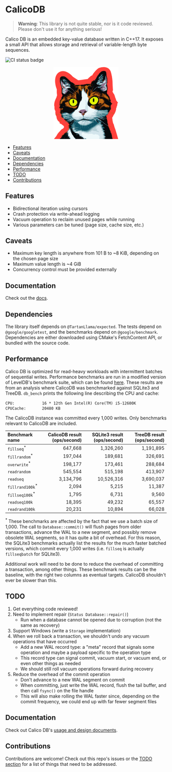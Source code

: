 # CalicoDB

> **Warning**: This library is not quite stable, nor is it code reviewed. 
> Please don't use it for anything serious!

Calico DB is an embedded key-value database written in C++17.
It exposes a small API that allows storage and retrieval of variable-length byte sequences.

![CI status badge](https://github.com/andy-byers/CalicoDB/actions/workflows/actions.yml/badge.svg)

<div align="center">
    <img src="doc/mascot.png" style="width: 40%; max-width: 400px" />
</div>

+ [Features](#features)
+ [Caveats](#caveats)
+ [Documentation](#documentation)
+ [Dependencies](#dependencies)
+ [Performance](#performance)
+ [TODO](#todo)
+ [Contributions](#contributions)

## Features
+ Bidirectional iteration using cursors
+ Crash protection via write-ahead logging
+ Vacuum operation to reclaim unused pages while running
+ Various parameters can be tuned (page size, cache size, etc.)

## Caveats
+ Maximum key length is anywhere from 101 B to ~8 KiB, depending on the chosen page size
+ Maximum value length is ~4 GiB
+ Concurrency control must be provided externally

## Documentation
Check out the [docs](doc/doc.md).

## Dependencies
The library itself depends on `@TartanLlama/expected`.
The tests depend on `@google/googletest`, and the benchmarks depend on `@google/benchmark`.
Dependencies are either downloaded using CMake's FetchContent API, or bundled with the source code.

## Performance
Calico DB is optimized for read-heavy workloads with intermittent batches of sequential writes.
Performance benchmarks are run in a modified version of LevelDB's benchmark suite, which can be found [here](https://github.com/andy-byers/leveldb/tree/db_bench_calico).
These results are from an analysis where CalicoDB was benchmarked against SQLite3 and TreeDB.
`db_bench` prints the following line describing the CPU and cache:
```
CPU:            16 * 12th Gen Intel(R) Core(TM) i5-12600K
CPUCache:       20480 KB
```

The CalicoDB instance was committed every 1,000 writes.
Only benchmarks relevant to CalicoDB are included.

| Benchmark name             | CalicoDB result (ops/second) | SQLite3 result (ops/second) | TreeDB result (ops/second) |
|:---------------------------|-----------------------------:|----------------------------:|---------------------------:|
| `fillseq`<sup>*</sup>      |                      647,668 |                   1,326,260 |                  1,191,895 |
| `fillrandom`<sup>*</sup>   |                      197,044 |                     189,681 |                    326,691 |
| `overwrite`<sup>*</sup>    |                      198,177 |                     173,461 |                    288,684 |
| `readrandom`               |                      545,554 |                     515,198 |                    413,907 |
| `readseq`                  |                    3,134,796 |                  10,526,316 |                  3,690,037 |
| `fillrand100k`<sup>*</sup> |                        2,094 |                       5,215 |                     11,387 |
| `fillseq100k`<sup>*</sup>  |                        1,795 |                       6,731 |                      9,560 |
| `readseq100k`              |                       18,395 |                      49,232 |                     65,557 |
| `readrand100k`             |                       20,231 |                      10,894 |                     66,028 |

<sup>*</sup> These benchmarks are affected by the fact that we use a batch size of 1,000.
The call to `Database::commit()` will flush pages from older transactions, advance the WAL to a new segment, and possibly remove obsolete WAL segments, so it has quite a bit of overhead.
For this reason, the SQLite3 benchmarks actually list the results for the much faster batched versions, which commit every 1,000 writes (i.e. `fillseq` is actually `fillseqbatch` for SQLite3).

Additional work will need to be done to reduce the overhead of committing a transaction, among other things.
These benchmark results can be the baseline, with the right two columns as eventual targets.
CalicoDB shouldn't ever be slower than this.

## TODO
1. Get everything code reviewed!
2. Need to implement repair (`Status Database::repair()`)
    + Run when a database cannot be opened due to corruption (not the same as recovery)
3. Support Windows (write a `Storage` implementation)
4. When we roll back a transaction, we shouldn't undo any vacuum operations that have occurred
   + Add a new WAL record type: a "meta" record that signals some operation and maybe a payload specific to the operation type
   + This record type can signal commit, vacuum start, or vacuum end, or even other things as needed
   + We should still roll vacuum operations forward during recovery
5. Reduce the overhead of the commit operation
   + Don't advance to a new WAL segment on commit
   + When committing, just write the WAL record, flush the tail buffer, and then call `fsync()` on the file handle
   + This will also make rolling the WAL faster since, depending on the commit frequency, we could end up with far fewer segment files

## Documentation
Check out Calico DB's [usage and design documents](doc).

## Contributions
Contributions are welcome!
Check out this repo's issues or the [TODO section](#todo) for a list of things that need to be addressed.